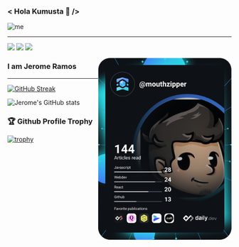 ### < Hola Kumusta  👋  />
![me](https://ramosjero.me/social.png)
___
<div align="left">

  <a href="https://www.twitter.com/mouthzipperio"><img src="https://img.shields.io/badge/Twitter-1DA1F2?style=for-the-badge&logo=twitter&logoColor=white" height=30></a>
  <a href="mailto:ramos.jeromeh@@gmail.com"><img src="https://img.shields.io/badge/Gmail-D14836?style=for-the-badge&logo=gmail&logoColor=white" height=30></a>
  <a href="https://www.linkedin.com/in/jeromeramos"><img src="https://img.shields.io/badge/LinkedIn-0077B5?style=for-the-badge&logo=linkedin&logoColor=white" height=30></a>

  <a href="https://api.daily.dev/get?r=mouthzipper" target="_blank">
    <img
      width="300"
      align="right"
      src="https://raw.githubusercontent.com/mouthzipper/mouthzipper/devcard/devcard.svg" alt="Jerome Ramos's Dev Card"
    />
  </a>
</div>

### I am Jerome Ramos
___


[![GitHub Streak](https://github-readme-streak-stats.herokuapp.com/?user=mouthzipper)](https://git.io/streak-stats)


![Jerome's GitHub stats](https://github-readme-stats.vercel.app/api?username=mouthzipper)

### 🏆 Github Profile Trophy

[![trophy](https://github-profile-trophy.vercel.app/?username=mouthzipper&theme=monokai&margin-w=15&margin-h=15&&no-frame=true&row=1)](https://github.com/ryo-ma/github-profile-trophy)
